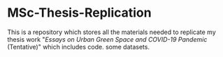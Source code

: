 # MSc-Thesis-Replication

This is a repository which stores all the materials needed to replicate my thesis work "_Essays on Urban Green Space and COVID-19 Pandemic_ (Tentative)" which includes code. some datasets. 
